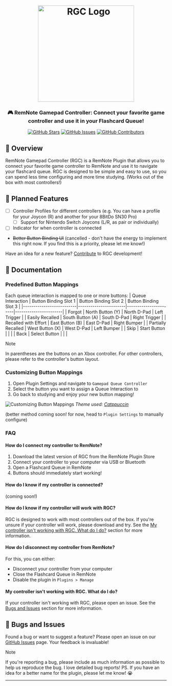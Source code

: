 <h1 align="center">
	<img src="https://raw.githubusercontent.com/remnoteio/remnote-gamepad/main/assets/logo.svg" alt="RGC Logo" height="300px">
</h1>

<h3 align="center">
	🎮 RemNote Gamepad Controller: Connect your favorite game controller and use it in your Flashcard Queue!
</h3>

<p align="center">
	<a href="https://github.com/remnoteio/remnote-gamepad/stargazers"><img src="https://img.shields.io/github/stars/remnoteio/remnote-gamepad?colorA=FFFFFF&colorB=506CF7&style=for-the-badge" alt="GitHub Stars"></a>
	<a href="https://github.com/remnoteio/remnote-gamepad/issues"><img src="https://img.shields.io/github/issues/remnoteio/remnote-gamepad?colorA=FFFFFF&colorB=506CF7&style=for-the-badge" alt="GitHub Issues"></a>
	<a href="https://github.com/remnoteio/remnote-gamepad/contributors"><img src="https://img.shields.io/github/contributors/remnoteio/remnote-gamepad?colorA=FFFFFF&colorB=506CF7&style=for-the-badge" alt="GitHub Contributors"></a>
</p>

<!-- <p align="center">
	<img src="https://raw.githubusercontent.com/remnoteio/remnote-gamepad/main/.github/remnote-preview.gif" alt="RGC in Action">
</p> -->

## 👾 Overview

RemNote Gamepad Controller (RGC) is a RemNote Plugin that allows you to connect your favorite game controller to RemNote and use it to navigate your flashcard queue. RGC is designed to be simple and easy to use, so you can spend less time configuring and more time studying. (Works out of the box with most controllers!)

## 📅 Planned Features

- [ ] Controller Profiles for different controllers (e.g. You can have a profile for your Joycon (R) and another for your 8BitDo SN30 Pro)
  - [ ] Support for Nintendo Switch Joycons (L/R, as pair or individually)
- [ ] Indicator for when controller is connected
- ~~Better Button Binding UI~~ (cancelled - don't have the energy to implement this right now. If you find this is a priority, please let me know!)

Have an idea for a new feature? [Contribute](CONTRIBUTING.md) to RGC development!

## 📖 Documentation

### Predefined Button Mappings

Each queue interaction is mapped to one or more buttons:
| Queue Interaction | Button Binding Slot 1 | Button Binding Slot 2 | Button Binding Slot 3 |
|--------------------------|-----------------------|-----------------------|-----------------------|
| Forgot | North Button (Y) | North D-Pad | Left Trigger |
| Easily Recalled | South Button (A) | South D-Pad | Right Trigger |
| Recalled with Effort | East Button (B) | East D-Pad | Right Bumper |
| Partially Recalled | West Button (X) | West D-Pad | Left Bumper |
| Skip | Start Button | | |
| Back | Select Button | | |

> [!NOTE]
> In parentheses are the buttons on an Xbox controller. For other controllers, please refer to the controller's button layout.

### Customizing Button Mappings

1. Open Plugin Settings and navigate to `Gamepad Queue Controller`
2. Select the button you want to assign a Queue Interaction to
3. Go back to studying and enjoy your new button mapping!

![Customizing Button Mappings](https://raw.githubusercontent.com/remnoteio/remnote-gamepad/main/assets/customizing-button-mappings.gif)
_Theme used: [Catppuccin](https://remnote.com/plugins/catppuccin)_

(better method coming soon! for now, head to `Plugin Settings` to manually configure)

### FAQ

#### How do I connect my controller to RemNote?

1. Download the latest version of RGC from the RemNote Plugin Store
2. Connect your controller to your computer via USB or Bluetooth
3. Open a Flashcard Queue in RemNote
4. Buttons should immediately start working!

#### How do I know if my controller is connected?

(coming soon!)

#### How do I know if my controller will work with RGC?

RGC is designed to work with most controllers out of the box. If you're unsure if your controller will work, please download and try. See the [My controller isn't working with RGC. What do I do?](#my-controller-isnt-working-with-rgc-what-do-i-do) section for more information.

#### How do I disconnect my controller from RemNote?

For this, you can either:

- Disconnect your controller from your computer
- Close the Flashcard Queue in RemNote
- Disable the plugin in `Plugins > Manage`
<!--

#### How do I customize the button mappings?

(coming soon! for now, head to `Plugin Settings` to manually configure) -->

#### My controller isn't working with RGC. What do I do?

If your controller isn't working with RGC, please open an issue. See the [Bugs and Issues](#🐛-bugs-and-issues) section for more information.

## 🐛 Bugs and Issues

Found a bug or want to suggest a feature? Please open an issue on our [GitHub Issues](https://github.com/remnoteio/remnote-gamepad/issues) page. Your feedback is invaluable!

> [!NOTE]
> If you're reporting a bug, please include as much information as possible to help us reproduce the bug. I love detailed bug reports!
> PS. If you have an idea for a better name for the plugin, please let me know! 😭

---
